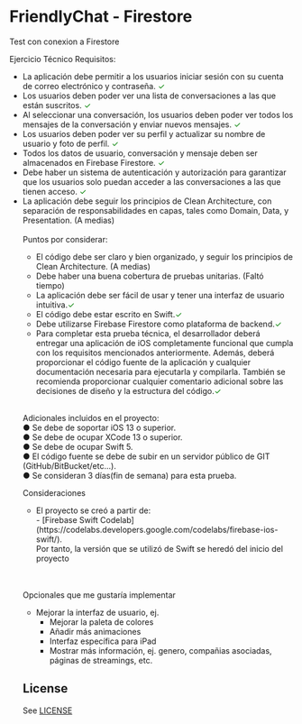 # FriendlyChat - Firestore
Test con conexion a Firestore 

Ejercicio Técnico
Requisitos:
<ul>
<li> La aplicación debe permitir a los usuarios iniciar sesión con su cuenta de correo electrónico y contraseña. <span style="color: green">&#10003;</span></li>
<li> Los usuarios deben poder ver una lista de conversaciones a las que están suscritos. <span style="color: green">&#10003;</span></li>
<li> Al seleccionar una conversación, los usuarios deben poder ver todos los mensajes de la conversación y enviar nuevos mensajes. <span style="color: green">&#10003;</span></li>
<li>  Los usuarios deben poder ver su perfil y actualizar su nombre de usuario y foto de perfil. <span style="color: green">&#10003;</span></li>
<li> Todos los datos de usuario, conversación y mensaje deben ser almacenados en Firebase Firestore. <span style="color: green">&#10003;</span></li>
<li> Debe haber un sistema de autenticación y autorización para garantizar que los usuarios solo puedan acceder a las conversaciones a las que tienen acceso. <span style="color: green">&#10003;</span></li>
<li>La aplicación debe seguir los principios de Clean Architecture, con separación de
responsabilidades en capas, tales como Domain, Data, y Presentation. (A medias)</li>
<br/>
Puntos por considerar:
<ul>
<li>El código debe ser claro y bien organizado, y seguir los principios de Clean Architecture. (A medias) </li>
<li>Debe haber una buena cobertura de pruebas unitarias. (Faltó tiempo) </li>
<li>La aplicación debe ser fácil de usar y tener una interfaz de usuario intuitiva.<span style="color: green">&#10003;</span></li>
<li>El código debe estar escrito en Swift.<span style="color: green">&#10003;</span></li>
<li>Debe utilizarse Firebase Firestore como plataforma de backend.<span style="color: green">&#10003;</span></li>
<li>Para completar esta prueba técnica, el desarrollador deberá entregar una aplicación de iOS
completamente funcional que cumpla con los requisitos mencionados anteriormente. Además,
deberá proporcionar el código fuente de la aplicación y cualquier documentación necesaria
para ejecutarla y compilarla. También se recomienda proporcionar cualquier comentario
adicional sobre las decisiones de diseño y la estructura del código.<span style="color: green">&#10003;</span></li>
</ul>
<br/>

Adicionales incluidos en el proyecto:
<br/>
● Se debe de soportar iOS 13 o superior.<br/>
● Se debe de ocupar XCode 13 o superior.<br/>
● Se debe de ocupar Swift 5.<br/>
● El código fuente se debe de subir en un servidor público de GIT (GitHub/BitBucket/etc...).<br/>
● Se consideran 3 días(fin de semana) para esta prueba.<br/>


Consideraciones
<ul>
<li>El proyecto se creó a partir de: <br/>
 - [Firebase Swift Codelab](https://codelabs.developers.google.com/codelabs/firebase-ios-swift/).
 <br/> Por tanto, la versión que se utilizó de Swift se heredó del inicio del proyecto
</li>
</ul>

<br/>
<br/>

Opcionales que me gustaría implementar
<ul>
<li>Mejorar la interfaz de usuario, ej.
<ul>
<li>Mejorar la paleta de colores</li>
<li>Añadir más animaciones</li>
<li>Interfaz específica para iPad</li>
<li>Mostrar más información, ej. genero, compañias asociadas, páginas de streamings, etc.</li>
</ul>
</li>
</ul>

## License
See [LICENSE](LICENSE)
